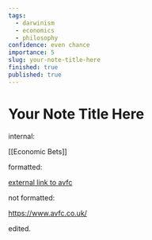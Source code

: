 ```yaml
---
tags:
  - darwinism
  - economics
  - philosophy
confidence: even chance
importance: 5
slug: your-note-title-here
finished: true
published: true
---
```

# Your Note Title Here

internal:

[[Economic Bets]]

formatted:  

[external link to avfc](https://www.avfc.co.uk/)

not formatted:

https://www.avfc.co.uk/ 

edited.